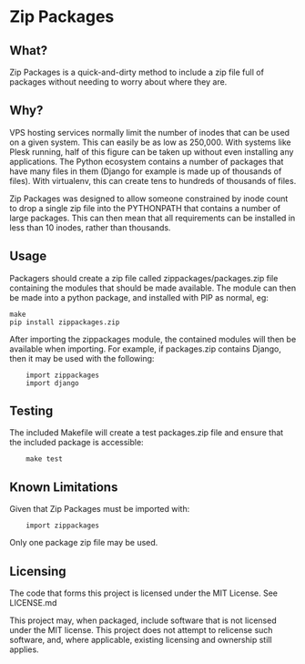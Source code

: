 Zip Packages
============

What?
-----

Zip Packages is a quick-and-dirty method to include a zip file full of packages 
without needing to worry about where they are.

Why?
----

VPS hosting services normally limit the number of inodes that can be used on a
given system. This can easily be as low as 250,000. With systems like Plesk
running, half of this figure can be taken up without even installing any
applications. The Python ecosystem contains a number of packages that have many
files in them (Django for example is made up of thousands of files). With
virtualenv, this can create tens to hundreds of thousands of files.

Zip Packages was designed to allow someone constrained by inode count to drop a
single zip file into the PYTHONPATH that contains a number of large packages.
This can then mean that all requirements can be installed in less than 10
inodes, rather than thousands.

Usage
-----

Packagers should create a zip file called zippackages/packages.zip file
containing the modules that should be made available. The module can then be
made into a python package, and installed with PIP as normal, eg:

	make
	pip install zippackages.zip

After importing the zippackages module, the contained modules will then be
available when importing. For example, if packages.zip contains Django, then it
may be used with the following:

		import zippackages
		import django

Testing
-------

The included Makefile will create a test packages.zip file and ensure that the
included package is accessible:

		make test

Known Limitations
-----------------

Given that Zip Packages must be imported with:

		import zippackages

Only one package zip file may be used.

Licensing
---------

The code that forms this project is licensed under the MIT License. See
LICENSE.md

This project may, when packaged, include software that is not licensed under
the MIT license. This project does not attempt to relicense such software, and,
where applicable, existing licensing and ownership still applies.
